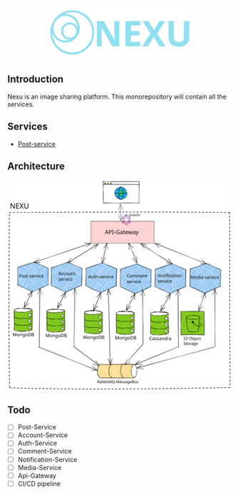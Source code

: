 <p align="center" style="text-align: center">
  <img src="./docs/nexu_logo_with_name.svg" width="320" alt="Architect Logo" /></a>
</p>

## Introduction
Nexu is an image sharing platform. This monorepository will contain all the services.

## Services

- [Post-service](./post-service/)

## Architecture

!['Nexu architecture diagram (⌐■_■)'](./docs/Nexu%20architecture.svg)

## Todo

- [ ] Post-Service
- [ ] Account-Service
- [ ] Auth-Service
- [ ] Comment-Service
- [ ] Notification-Service
- [ ] Media-Service
- [ ] Api-Gateway
- [ ] CI/CD pipeline
